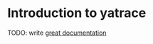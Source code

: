 # Introduction to yatrace

TODO: write [great documentation](http://jacobian.org/writing/great-documentation/what-to-write/)
